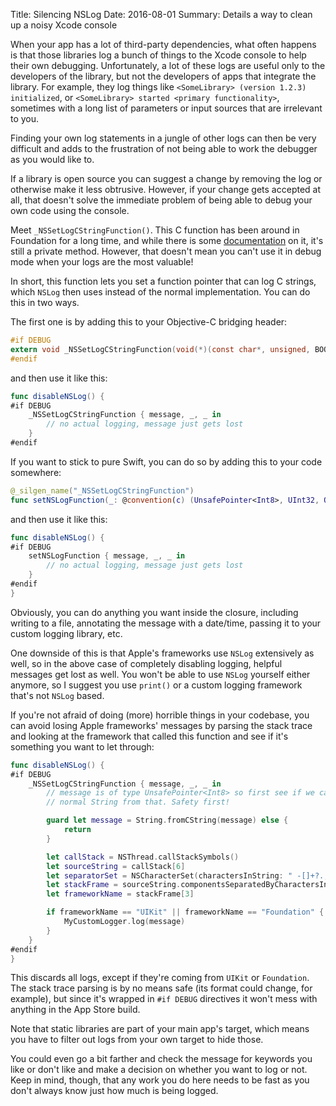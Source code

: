 Title: Silencing NSLog
Date: 2016-08-01
Summary: Details a way to clean up a noisy Xcode console


When your app has a lot of third-party dependencies, what often happens is that
those libraries log a bunch of things to the Xcode console to help their own
debugging. Unfortunately, a lot of these logs are useful only to the developers
of the library, but not the developers of apps that integrate the library. For
example, they log things like `<SomeLibrary> (version 1.2.3) initialized`, or
`<SomeLibrary> started <primary functionality>`, sometimes with a long list of
parameters or input sources that are irrelevant to you.

Finding your own log statements in a jungle of other logs can then be
very difficult and adds to the frustration of not being able to work the debugger
as you would like to.

If a library is open source you can suggest a change by removing the log or
otherwise make it less obtrusive. However, if your change gets accepted at all,
that doesn't solve the immediate problem of being able to debug your own code
using the console.

Meet `_NSSetLogCStringFunction()`. This C function has been around in Foundation
for a long time, and while there is some
[documentation](https://support.apple.com/kb/TA45403?locale=en_US) on it, it's
still a private method. However, that doesn't mean you can't use it in debug
mode when your logs are the most valuable!

In short, this function lets you set a function pointer that can log C strings,
which `NSLog` then uses instead of the normal implementation. You can do this
in two ways.

The first one is by adding this to your Objective-C bridging header:

```objective-c
#if DEBUG
extern void _NSSetLogCStringFunction(void(*)(const char*, unsigned, BOOL));
#endif
```

and then use it like this:

```swift
func disableNSLog() {
#if DEBUG
    _NSSetLogCStringFunction { message, _, _ in
        // no actual logging, message just gets lost
    }
#endif
```

If you want to stick to pure Swift, you can do so by adding this to your code
somewhere:

```swift
@_silgen_name("_NSSetLogCStringFunction")
func setNSLogFunction(_: @convention(c) (UnsafePointer<Int8>, UInt32, ObjCBool) -> Void)
```

and then use it like this:

```swift
func disableNSLog() {
#if DEBUG
    setNSLogFunction { message, _, _ in
        // no actual logging, message just gets lost
    }
#endif
}
```

Obviously, you can do anything you want inside the closure, including writing to
a file, annotating the message with a date/time, passing it to your custom
logging library, etc.

One downside of this is that Apple's frameworks use `NSLog` extensively as well,
so in the above case of completely disabling logging, helpful messages get lost
as well. You won't be able to use `NSLog` yourself either anymore, so I suggest
you use `print()` or a custom logging framework that's not `NSLog` based.

If you're not afraid of doing (more) horrible things in your codebase, you can
avoid losing Apple frameworks' messages by parsing the stack trace and looking
at the framework that called this function and see if it's something you want to
let through:

```swift
func disableNSLog() {
#if DEBUG
    _NSSetLogCStringFunction { message, _, _ in
        // message is of type UnsafePointer<Int8> so first see if we can get a
        // normal String from that. Safety first!

        guard let message = String.fromCString(message) else {
            return
        }

        let callStack = NSThread.callStackSymbols()
        let sourceString = callStack[6]
        let separatorSet = NSCharacterSet(charactersInString: " -[]+?.,")
        let stackFrame = sourceString.componentsSeparatedByCharactersInSet(separatorSet)
        let frameworkName = stackFrame[3]

        if frameworkName == "UIKit" || frameworkName == "Foundation" {
            MyCustomLogger.log(message)
        }
    }
#endif
}
```

This discards all logs, except if they're coming from `UIKit` or `Foundation`.
The stack trace parsing is by no means safe (its format could change, for
example), but since it's wrapped in `#if DEBUG` directives it won't mess with
anything in the App Store build.

Note that static libraries are part of your main app's target, which means you
have to filter out logs from your own target to hide those.

You could even go a bit farther and check the message for keywords you like or
don't like and make a decision on whether you want to log or not. Keep in mind,
though, that any work you do here needs to be fast as you don't always know just
how much is being logged.
